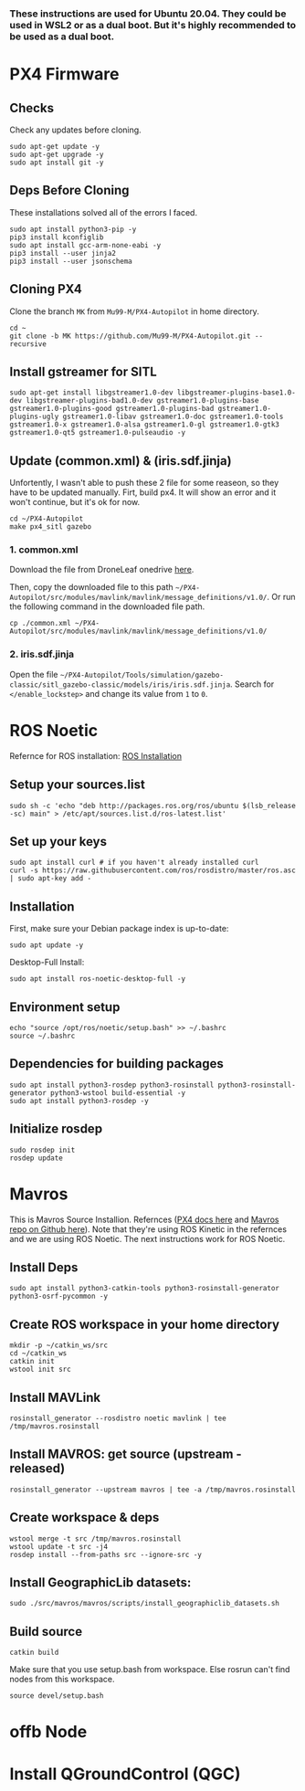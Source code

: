 ### These instructions are used for Ubuntu 20.04. They could be used in WSL2 or as a dual boot. But it's highly recommended to be used as a dual boot.

# PX4 Firmware
## Checks
Check any updates before cloning.

```
sudo apt-get update -y
sudo apt-get upgrade -y
sudo apt install git -y
```
## Deps Before Cloning
These installations solved all of the errors I faced.
```
sudo apt install python3-pip -y
pip3 install kconfiglib
sudo apt install gcc-arm-none-eabi -y
pip3 install --user jinja2
pip3 install --user jsonschema
```

## Cloning PX4
Clone the branch `MK` from `Mu99-M/PX4-Autopilot` in home directory.
```
cd ~
git clone -b MK https://github.com/Mu99-M/PX4-Autopilot.git --recursive
```
## Install gstreamer for SITL
```
sudo apt-get install libgstreamer1.0-dev libgstreamer-plugins-base1.0-dev libgstreamer-plugins-bad1.0-dev gstreamer1.0-plugins-base gstreamer1.0-plugins-good gstreamer1.0-plugins-bad gstreamer1.0-plugins-ugly gstreamer1.0-libav gstreamer1.0-doc gstreamer1.0-tools gstreamer1.0-x gstreamer1.0-alsa gstreamer1.0-gl gstreamer1.0-gtk3 gstreamer1.0-qt5 gstreamer1.0-pulseaudio -y
```
## Update (common.xml) & (iris.sdf.jinja)
Unfortently, I wasn't able to push these 2 file for some reaseon, so they have to be updated manually.
Firt, build px4. It will show an error and it won't continue, but it's ok for now.
```
cd ~/PX4-Autopilot
make px4_sitl gazebo
```
### 1. common.xml
Download the file from DroneLeaf onedrive [here](https://droneleaf.sharepoint.com/:u:/s/technical/ET_WUqM3u3xOqpPJwsCv1UwBCr1k-d1219Qgi8GG4Kp_vg?e=UNfQKu).

Then, copy the downloaded file to this path `~/PX4-Autopilot/src/modules/mavlink/mavlink/message_definitions/v1.0/`. Or run the following command in the downloaded file path.
```
cp ./common.xml ~/PX4-Autopilot/src/modules/mavlink/mavlink/message_definitions/v1.0/
```
### 2. iris.sdf.jinja
Open the file `~/PX4-Autopilot/Tools/simulation/gazebo-classic/sitl_gazebo-classic/models/iris/iris.sdf.jinja`. Search for `</enable_lockstep>` and change its value from `1` to `0`.

# ROS Noetic
Refernce for ROS installation: [ROS Installation](http://wiki.ros.org/noetic/Installation/Ubuntu)

## Setup your sources.list
```
sudo sh -c 'echo "deb http://packages.ros.org/ros/ubuntu $(lsb_release -sc) main" > /etc/apt/sources.list.d/ros-latest.list'
```

## Set up your keys
```
sudo apt install curl # if you haven't already installed curl
curl -s https://raw.githubusercontent.com/ros/rosdistro/master/ros.asc | sudo apt-key add -
```
## Installation
First, make sure your Debian package index is up-to-date:
```
sudo apt update -y
```
Desktop-Full Install:
```
sudo apt install ros-noetic-desktop-full -y
```
## Environment setup
```
echo "source /opt/ros/noetic/setup.bash" >> ~/.bashrc
source ~/.bashrc
```
## Dependencies for building packages
```
sudo apt install python3-rosdep python3-rosinstall python3-rosinstall-generator python3-wstool build-essential -y
sudo apt install python3-rosdep -y
```
## Initialize rosdep
```
sudo rosdep init
rosdep update
```

# Mavros
This is Mavros Source Installion. Refernces ([PX4 docs here](https://docs.px4.io/main/en/ros/mavros_installation.html#source-installation) and [Mavros repo on Github here](https://github.com/mavlink/mavros/tree/master/mavros#source-installation)). Note that they're using ROS Kinetic in the refernces and we are using ROS Noetic. The next instructions work for ROS Noetic.
## Install Deps
```
sudo apt install python3-catkin-tools python3-rosinstall-generator python3-osrf-pycommon -y
```
## Create ROS workspace in your home directory
```
mkdir -p ~/catkin_ws/src
cd ~/catkin_ws
catkin init
wstool init src
```
## Install MAVLink
```
rosinstall_generator --rosdistro noetic mavlink | tee /tmp/mavros.rosinstall
```
## Install MAVROS: get source (upstream - released)
```
rosinstall_generator --upstream mavros | tee -a /tmp/mavros.rosinstall
```
## Create workspace & deps
```
wstool merge -t src /tmp/mavros.rosinstall
wstool update -t src -j4
rosdep install --from-paths src --ignore-src -y
```
## Install GeographicLib datasets:
```
sudo ./src/mavros/mavros/scripts/install_geographiclib_datasets.sh
```
## Build source
```
catkin build
```
Make sure that you use setup.bash from workspace. Else rosrun can't find nodes from this workspace.
```
source devel/setup.bash
```
# offb Node

# Install QGroundControl (QGC)

